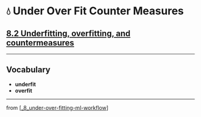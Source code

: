 # 💧 Under Over Fit Counter Measures

## [**8.2** Underfitting, overfitting, and countermeasures](https://livebook.manning.com/book/deep-learning-with-javascript/chapter-8/28)

---

## **Vocabulary**

- **underfit**
- **overfit**

---
from [[_8_under-over-fitting-ml-workflow]]

[//begin]: # "Autogenerated link references for markdown compatibility"
[_8_under-over-fitting-ml-workflow]: ../_8_under-over-fitting-ml-workflow.md "💧 Under Over Fitting ML Workflow"
[//end]: # "Autogenerated link references"
